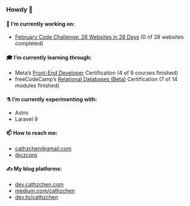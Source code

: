 ### Howdy 👋

#### 🔭 I’m currently working on:
- [February Code Challenge: 28 Websites in 28 Days](https://cathzchen.com/p/february-code-challenge-28-websites-in-28-days/) (0 of 28 websites completed)

#### 🎓 I’m currently learning through:
- Meta’s [Front-End Developer](https://www.coursera.org/professional-certificates/meta-front-end-developer) Certification (4 of 9 courses finished)
- freeCodeCamp’s [Relational Databases (Beta)](https://www.freecodecamp.org/learn/relational-database/) Certification (7 of 14 modules finished)

#### ⚗️ I’m currently experimenting with:
- Astro
- Laravel 9

#### 📫 How to reach me:
- [cathzchen@gmail.com](mailto:cathzchen@gmail.com)
- [@czcpro](https://instagram.com/czcpro)

#### ✍️ My blog platforms:
- [dev.cathzchen.com](https://dev.cathzchen.com)
- [medium.com/cathzchen](https://medium.com/cathzchen)
- [dev.to/cathzchen](https://dev.to/cathzchen)

<!--
**klickers/klickers** is a ✨ _special_ ✨ repository because its `README.md` (this file) appears on your GitHub profile.

Here are some ideas to get you started:

- 🌱 I’m currently learning ...
- 👯 I’m looking to collaborate on ...
- 🤔 I’m looking for help with ...
- 💬 Ask me about ...
- 😄 Pronouns: ...
- ⚡ Fun fact: ...
-->
